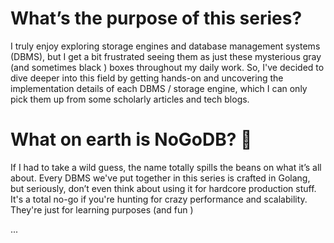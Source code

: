 # What’s the purpose of this series?

I truly enjoy exploring storage engines and database management systems (DBMS), but I get a bit frustrated seeing them as just these mysterious gray (and sometimes black  ) boxes throughout my daily work. So, I've decided to dive deeper into this field by getting hands-on and uncovering the implementation details of each DBMS / storage engine, which I can only pick them up from some scholarly articles and tech blogs.

# What on earth is NoGoDB? 🤔

If I had to take a wild guess, the name totally spills the beans on what it’s all about. Every DBMS we've put together in this series is crafted in Golang, but seriously, don’t even think about using it for hardcore production stuff. It's a total no-go if you're hunting for crazy performance and scalability. They're just for learning purposes (and fun  )
 
... 